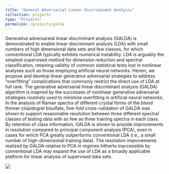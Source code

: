 ```yaml
---
title: "General Adversarial Linear Discriminant Analysis"
collection: projects
type: "Projects"
permalink: /projects/galda
---
```


Generative adversareial linear discriminant analysis (GALDA) is demonstrated to enable linear discriminant analysis (LDA) with small numbers of high dimensional data sets and few classes, for which conventional LDA typically exhibits numerical instability. LDA is arguably the simplest supervised method for dimension reduction and spectral classification, retaining validity of common statistical tests lost in nonlinear analyses such as those employing artificial neural networks. Herein, we propose and develop linear generative adversarial strategies to address “overfitting” complications that commonly restrict the direct use of LDA at full rank. The generative adversarial linear discriminant analysis (GALDA) algorithm is inspired by the successes of nonlinear generative adversarial strategies routinely used to minimize overfitting in artificial neural networks. In the analysis of Raman spectra of different crystal forms of the blood thinner clopidogrel bisulfate, five-fold cross-validation of GALDA was shown to support resasonable resolution between three different spectral classes of testing data with as few as three training spectra in each class. By retention of class information, GALDA is shown to provide improvements in resolution compared to principal component analysis (PCA), even in cases for which PCA greatly outperforms conventional LDA (i.e., a small number of high-dimensional training data). The resolution improvements realized by GALDA relative to PCA in regimes hitherto inaccessible by conventional LDA may expand the use of LDA as a broadly applicable platform for linear analysis of supervised data sets. 

![](galda-concept.png)

